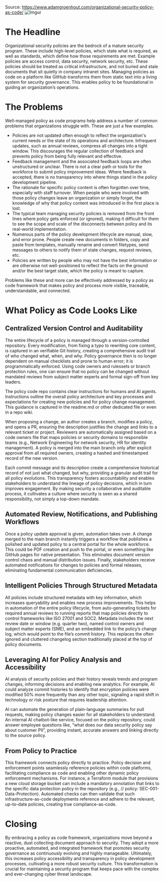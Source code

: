 Source: https://www.adamgroenhout.com/organizational-security-policy-as-code/
![Imgur](https://i.imgur.com/GbFN543.jpeg)

# The Headline

Organizational security policies are the bedrock of a mature security program. These include high-level policies, which state what is required, as well as standards, which define how those requirements are met. Example policies are access control, data security, network security, etc. These policies should be treated as critical infrastructure, and not buried and stale documents that sit quietly in company intranet sites. Managing policies as code on a platform like GitHub transforms them from static text into a living system for security governance. This enables policy to be foundational in guiding an organization’s operations.

# The Problems

Well-managed policy as code programs help address a number of common problems that organizations struggle with. These are just a few examples.
 
* Policies are not updated often enough to reflect the organization's current needs or the state of its operations and architecture. Infrequent updates, such as annual reviews, compress all changes into a tight window. This discourages the regular collection of feedback and prevents policy from being fully relevant and effective.
* Feedback management and the associated feedback loops are often unstructured or unclear. There is not a clear path or tools for the workforce to submit policy improvement ideas. Where feedback is accepted, there is no transparency into where things stand in the policy development pipeline.
* The rationale for specific policy content is often forgotten over time, especially with staff turnover. When people who were involved with those policy changes leave an organization or simply forget, the knowledge of why that policy content was introduced in the first place is lost. 
* The typical team managing security policies is removed from the front lines where policy gets enforced (or ignored), making it difficult for them to see the scope and scale of the disconnects between policy and its real-world implementation.
* Numerous parts of the policy development lifecycle are manual, slow, and error prone. People create new documents in folders, copy and paste from templates, manually rename and convert filetypes, send messages to others to notify them of state changes, request reviews, etc.
* Policies are written by people who may not have the best information or are otherwise not well-positioned to reflect the facts on the ground and/or the best target state, which the policy is meant to capture.

Problems like these and more can be effectively addressed by a policy as code framework that makes policy and process more visible, traceable, understandable, and connected.

# What Policy as Code Looks Like

## Centralized Version Control and Auditability

The entire lifecycle of a policy is managed through a version-controlled repository. Every modification, from fixing a typo to rewriting core content, is captured in an verifiable Git history, creating a comprehensive audit trail of who changed what, when, and why. Policy governance then is no longer dependent on manual checklists and prone to human error; it is programmatically enforced. Using code owners and rulessets or branch protection rules, one can ensure that no policy can be changed without mandated reviews from subject matter experts and formal sign-off from key leaders.

The policy code repo contains clear instructions for humans and AI agents. Instructions outline the overall policy architecture and key processes and expectations for creating new policies and for policy change management. This guidance is captured in the readme.md or other dedicated file or even in a repo wiki.

When proposing a change, an author creates a branch, modifies a policy, and opens a PR, ensuring the description justifies the change and links to a relevant ticket or project. Reviewers are automatically assigned based on a code owners file that maps policies or security domains to responsible teams (e.g., Network Engineering for network security, HR for identity management). A policy is merged into the main branch only after explicit approval from all required owners, creating a hashed and timestamped record of the new version.

Each commit message and its description create a comprehensive historical record of not just what changed, but why, providing a granular audit trail for all policy evolutions. This transparency fosters accountability and enables stakeholders to understand the lineage of policy decisions, which in turn improves engagement. By making security a collaborative and auditable process, it cultivates a culture where security is seen as a shared responsibility, not simply a top-down mandate.

## Automated Review, Notifications, and Publishing Workflows

Once a policy update approval is given, automation takes over. A change merged to the main branch instantly triggers a workflow that publishes a polished and updated policy to a central portal for the whole workforce. This could be PDF creation and push to the portal, or even something like GitHub pages for native presentation. This eliminates document version control chaos and manual distribution issues. Finally, stakeholders receive automated notifications for changes to policies and formal releases, eliminating fundamental communication deficiencies. 

## Intelligent Policies Through Structured Metadata

All policies include structured metadata with key information, which increases queryability and enables new process improvements. This helps in automation of the entire policy lifecycle, from auto-generating tickets for required annual reviews to running reports that map policies directly to control frameworks like ISO 27001 and SOC2. Metadata includes the next review date or window (e.g. quarter two), named control owners and subject matter experts (SME), and an embedded link to the policy’s change log, which would point to the file’s commit history. This replaces the often ignored and cluttered changelog section traditionally placed at the top of policy documents. 

## Leveraging AI for Policy Analysis and Accessibility

AI analysis of security policies and their history reveals trends and program changes, informing decisions and enabling new analytics. For example, AI could analyze commit histories to identify that encryption policies were modified 50% more frequently than any other topic, signaling a rapid shift in technology or risk posture that requires leadership attention.

AI can automate the generation of plain-language summaries for pull requests, making policy changes easier for all stakeholders to understand. An internal AI chatbot-like service, focused on the policy repository, could answer employee questions like, “what does our data security policy say about customer PII”, providing instant, accurate answers and linking directly to the source policy.

## From Policy to Practice

This framework connects policy directly to practice. Policy decision and enforcement points seamlessly reference policies within code platforms, facilitating compliance as code and enabling other dynamic policy enforcement mechanisms. For instance, a Terraform module that provisions a new cloud storage bucket can include a mandatory annotation that links to the specific data protection policy in the repository (e.g., // policy: SEC-001-Data-Protection). Automated checks can then validate that such infrastructure-as-code deployments reference and adhere to the relevant, up-to-date policies, creating true compliance-as-code.

# Closing

By embracing a policy as code framework, organizations move beyond a reactive, dust collecting document approach to security. They adopt a more proactive, automated, and integrated framework that promotes security governance as continuously evolving and highly manageable. Ultimately, this increases policy accessibility and transparency in policy development processes, cultivating a more robust security culture. This transformation is crucial for maintaining a security program that keeps pace with the complex and ever-changing cyber threat landscape.
